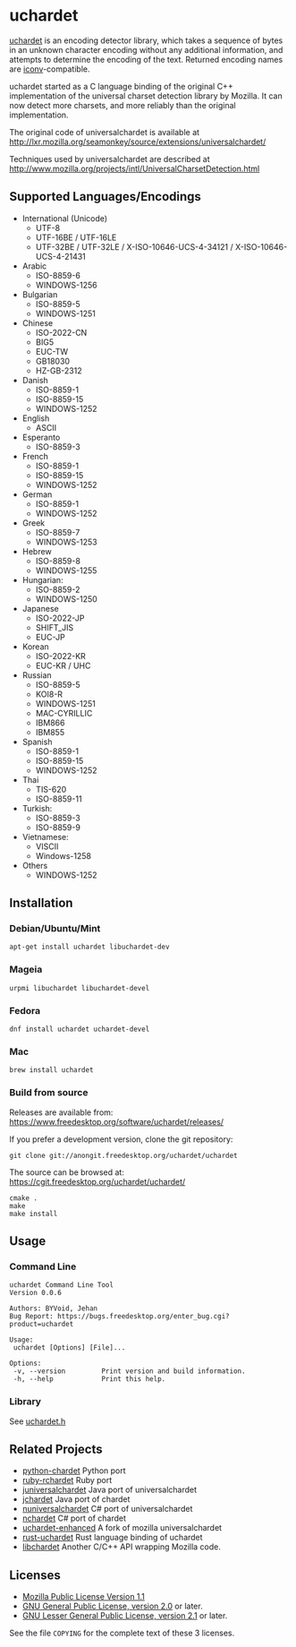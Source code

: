 # uchardet

[uchardet](https://www.freedesktop.org/wiki/Software/uchardet/) is an encoding detector library, which takes a sequence of bytes in an unknown character encoding without any additional information, and attempts to determine the encoding of the text. Returned encoding names are [iconv](https://www.gnu.org/software/libiconv/)-compatible.

uchardet started as a C language binding of the original C++ implementation of the universal charset detection library by Mozilla. It can now detect more charsets, and more reliably than the original implementation.

The original code of universalchardet is available at http://lxr.mozilla.org/seamonkey/source/extensions/universalchardet/

Techniques used by universalchardet are described at http://www.mozilla.org/projects/intl/UniversalCharsetDetection.html

## Supported Languages/Encodings

  * International (Unicode)
    * UTF-8
    * UTF-16BE / UTF-16LE
    * UTF-32BE / UTF-32LE / X-ISO-10646-UCS-4-34121 / X-ISO-10646-UCS-4-21431
  * Arabic
    * ISO-8859-6
    * WINDOWS-1256
  * Bulgarian
    * ISO-8859-5
    * WINDOWS-1251
  * Chinese
    * ISO-2022-CN
    * BIG5
    * EUC-TW
    * GB18030
    * HZ-GB-2312
  * Danish
    * ISO-8859-1
    * ISO-8859-15
    * WINDOWS-1252
  * English
    * ASCII
  * Esperanto
    * ISO-8859-3
  * French
    * ISO-8859-1
    * ISO-8859-15
    * WINDOWS-1252
  * German
    * ISO-8859-1
    * WINDOWS-1252
  * Greek
    * ISO-8859-7
    * WINDOWS-1253
  * Hebrew
    * ISO-8859-8
    * WINDOWS-1255
  * Hungarian:
    * ISO-8859-2
    * WINDOWS-1250
  * Japanese
    * ISO-2022-JP
    * SHIFT_JIS
    * EUC-JP
  * Korean
    * ISO-2022-KR
    * EUC-KR / UHC
  * Russian
    * ISO-8859-5
    * KOI8-R
    * WINDOWS-1251
    * MAC-CYRILLIC
    * IBM866
    * IBM855
  * Spanish
    * ISO-8859-1
    * ISO-8859-15
    * WINDOWS-1252
  * Thai
    * TIS-620
    * ISO-8859-11
  * Turkish:
    * ISO-8859-3
    * ISO-8859-9
  * Vietnamese:
    * VISCII
    * Windows-1258
  * Others
    * WINDOWS-1252

## Installation

### Debian/Ubuntu/Mint

    apt-get install uchardet libuchardet-dev

### Mageia

    urpmi libuchardet libuchardet-devel

### Fedora

    dnf install uchardet uchardet-devel

### Mac

    brew install uchardet

### Build from source

Releases are available from:
https://www.freedesktop.org/software/uchardet/releases/

If you prefer a development version, clone the git repository:

    git clone git://anongit.freedesktop.org/uchardet/uchardet

The source can be browsed at: https://cgit.freedesktop.org/uchardet/uchardet/

    cmake .
    make
    make install

## Usage

### Command Line

```
uchardet Command Line Tool
Version 0.0.6

Authors: BYVoid, Jehan
Bug Report: https://bugs.freedesktop.org/enter_bug.cgi?product=uchardet

Usage:
 uchardet [Options] [File]...

Options:
 -v, --version         Print version and build information.
 -h, --help            Print this help.
 ```
### Library

See [uchardet.h](https://cgit.freedesktop.org/uchardet/uchardet/tree/src/uchardet.h)

## Related Projects

  * [python-chardet](https://github.com/chardet/chardet) Python port
  * [ruby-rchardet](http://rubyforge.org/projects/chardet/) Ruby port
  * [juniversalchardet](http://code.google.com/p/juniversalchardet/) Java port of universalchardet
  * [jchardet](http://jchardet.sourceforge.net/) Java port of chardet
  * [nuniversalchardet](http://code.google.com/p/nuniversalchardet/) C# port of universalchardet
  * [nchardet](http://www.conceptdevelopment.net/Localization/NCharDet/) C# port of chardet
  * [uchardet-enhanced](https://bitbucket.org/medoc/uchardet-enhanced) A fork of mozilla universalchardet
  * [rust-uchardet](https://github.com/emk/rust-uchardet) Rust language binding of uchardet
  * [libchardet](https://ftp.oops.org/pub/oops/libchardet/) Another C/C++ API wrapping Mozilla code.

## Licenses

* [Mozilla Public License Version 1.1](http://www.mozilla.org/MPL/1.1/)
* [GNU General Public License, version 2.0](http://www.gnu.org/licenses/old-licenses/gpl-2.0.en.html) or later.
* [GNU Lesser General Public License, version 2.1](http://www.gnu.org/licenses/old-licenses/lgpl-2.1.en.html) or later.

See the file `COPYING` for the complete text of these 3 licenses.
